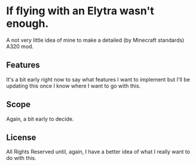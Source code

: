 # If flying with an Elytra wasn't enough.
A not very little idea of mine to make a detailed (by Minecraft standards) A320 mod.

## Features
It's a bit early right now to say what features I want to implement but I'll be updating this once I know where I want to go with this.

## Scope
Again, a bit early to decide.

## License
All Rights Reserved until, again, I have a better idea of what I really want to do with this.
